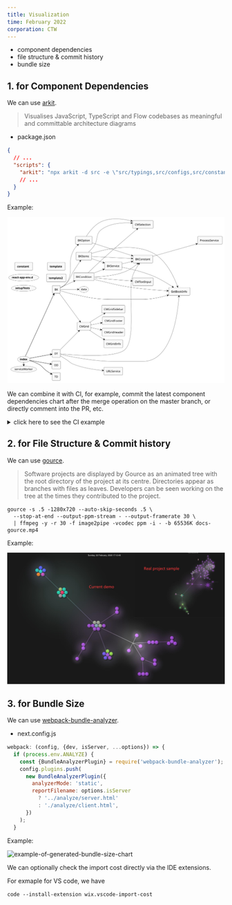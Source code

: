 ```yaml
---
title: Visualization
time: February 2022
corporation: CTW
---
```


- component dependencies  
- file structure & commit history  
- bundle size  

## 1. for Component Dependencies

We can use [arkit](https://github.com/dyatko/arkit).

>Visualises JavaScript, TypeScript and Flow codebases as meaningful and committable architecture diagrams

- package.json

```json
{
  // ...
  "scripts": {
    "arkit": "npx arkit -d src -e \"src/typings,src/configs,src/constants.ts\" -o ./docs-components.png",
    // ...
  }
}
```

Example:

![example-of-generated-component-dependencies](https://raw.githubusercontent.com/ibarapascal/netbooks/master/src/temp/vision-view-components.svg)

We can combine it with CI, for example, commit the latest component dependencies chart after the merge operation on the master branch, or directly comment into the PR, etc.  

<details>

<summary>click here to see the CI example</summary>

```yml
name: Arkit
on:
  pull_request:
    branches:
      - master

jobs:
  arkit:
    runs-on: ubuntu-latest
    steps:
      - name: Checkout
        uses: actions/checkout@v2
      - name: Init
        uses: actions/setup-node@v2
        with:
          node-version: 17
          cache: yarn
      - name: Create Arkit image
        run: |
          npm install -g yarn
          yarn
          yarn arkit
      - name: Upload image
        uses: devicons/public-upload-to-imgur@v2.2.2
        id: imgur_step
        with:
          path: ./docs-components.png
          client_id: ${{secrets.IMGUR_CLIENT_ID}}
      - name: Make comment
        uses: github-actions-up-and-running/pr-comment@v1.0.1
        with:
          repo-token: ${{secrets.GITHUB_TOKEN}}
          message: ${{ fromJSON(steps.imgur_step.outputs.markdown_urls)[0] }}
```

</details>

## 2. for File Structure & Commit history

We can use [gource](https://gource.io/).

>Software projects are displayed by Gource as an animated tree with the root directory of the project at its centre. Directories appear as branches with files as leaves. Developers can be seen working on the tree at the times they contributed to the project.

```shell
gource -s .5 -1280x720 --auto-skip-seconds .5 \
  --stop-at-end --output-ppm-stream - --output-framerate 30 \
  | ffmpeg -y -r 30 -f image2pipe -vcodec ppm -i - -b 65536K docs-gource.mp4
```

Example: 

![example-of-generated-commit-history-and-file-structure](https://raw.githubusercontent.com/ibarapascal/netbooks/master/src/temp/screenshot-files-20200202172311.jpg)

## 3. for Bundle Size

We can use [webpack-bundle-analyzer](https://www.npmjs.com/package/webpack-bundle-analyzer).

- next.config.js

```js
webpack: (config, {dev, isServer, ...options}) => {
  if (process.env.ANALYZE) {
    const {BundleAnalyzerPlugin} = require('webpack-bundle-analyzer');
    config.plugins.push(
      new BundleAnalyzerPlugin({
        analyzerMode: 'static',
        reportFilename: options.isServer
          ? '../analyze/server.html'
          : './analyze/client.html',
      })
    );
  }
```

Example:

![example-of-generated-bundle-size-chart](https://user-images.githubusercontent.com/30466424/206376178-3ea7339e-0268-492a-b462-99be888fa142.png)

We can optionally check the import cost directly via the IDE extensions.  

For exmaple for VS code, we have

```
code --install-extension wix.vscode-import-cost
```

